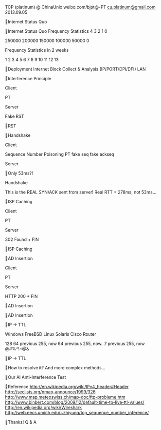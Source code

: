 TCP 
 (platinum) @ ChinaUnix weibo.com/bjpt@-PT
cu.platinum@gmail.com 2013.09.05

Internet Status Quo

Internet Status Quo
Frequency Statistics
4 3 2 1 0



250000 200000 150000 100000
50000 0

Frequency Statistics in 2 weeks

1 2 3 4 5 6 7 8 9 10 11 12 13





Deployment
Internet
Block Collect & Analysis (IP/PORT/DPI/DFI)
LAN

Interference Principle

Client

PT

Server

Fake RST

RST

Handshake

Client

Sequence Number Poisoning
PT
fake seq fake ackseq

Server

Only 53ms?!

Handshake

This is the REAL SYN/ACK sent from server! Real RTT = 278ms, not 53ms...

ISP Caching

Client

PT

Server

302 Found + FIN

ISP Caching

AD Insertion

Client

PT

Server

HTTP 200 + FIN

AD Insertion

AD Insertion

IP -> TTL

Windows FreeBSD Linux Solaris Cisco Router

128 64 previous 255, now 64 previous 255, now...? previous 255, now @#%^!~@&

IP -> TTL

How to resolve it?
And more complex methods...

Our AI
Anti-Interference Test

Reference
http://en.wikipedia.org/wiki/IPv4_header#Header http://seclists.org/nmap-announce/1999/326 http://www.map.meteoswiss.ch/map-doc/ftp-probleme.htm http://www.binbert.com/blog/2009/12/default-time-to-live-ttl-values/ http://en.wikipedia.org/wiki/Wireshark http://web.eecs.umich.edu/~zhiyunq/tcp_sequence_number_inference/

Thanks!
Q & A

